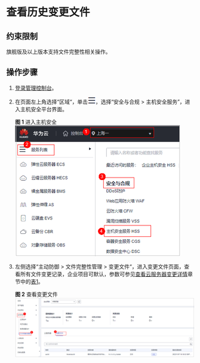 # 查看历史变更文件<a name="hss_01_0362"></a>

## 约束限制<a name="section268216245291"></a>

旗舰版及以上版本支持文件完整性相关操作。

## 操作步骤<a name="section1170725101820"></a>

1.  [登录管理控制台](https://console.huaweicloud.com/?locale=zh-cn)。
2.  在页面左上角选择“区域“，单击![](figures/zh-cn_image_0000001517317834.png)，选择“安全与合规 \> 主机安全服务”，进入主机安全平台界面。

    **图 1**  进入主机安全<a name="hss_01_0234_fig1855613765114"></a>  
    ![](figures/进入主机安全.png "进入主机安全")

3.  左侧选择“主动防御  \>  文件完整性管理  \>  变更文件“，进入变更文件页面，查看所有文件变更记录，企业项目可默认，参数可参见[查看云服务器变更详情](查看云服务器变更详情.md)章节中的[表1](查看云服务器变更详情.md#table979905102414)。

    **图 2**  查看变更文件<a name="fig18767328194017"></a>  
    ![](figures/查看变更文件.png "查看变更文件")

